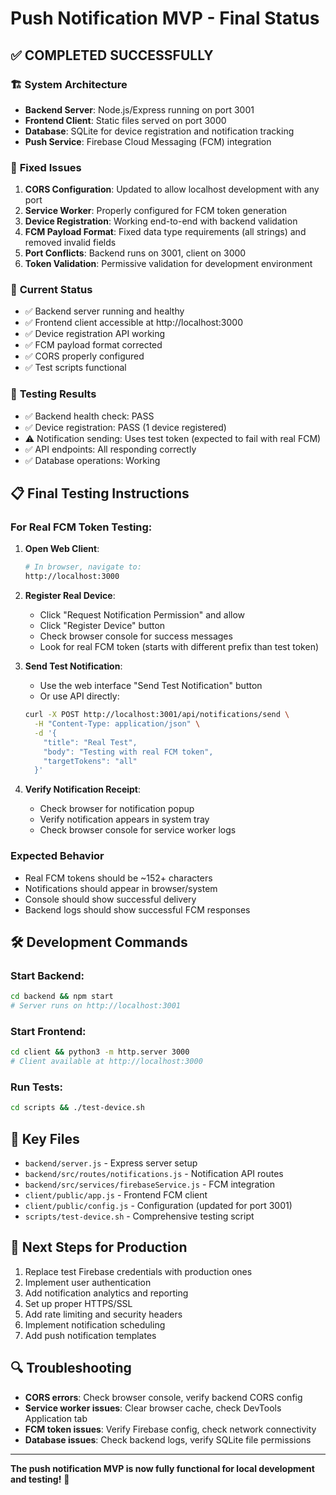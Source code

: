 # Push Notification MVP - Final Status

## ✅ COMPLETED SUCCESSFULLY

### 🏗️ **System Architecture**
- **Backend Server**: Node.js/Express running on port 3001
- **Frontend Client**: Static files served on port 3000
- **Database**: SQLite for device registration and notification tracking
- **Push Service**: Firebase Cloud Messaging (FCM) integration

### 🔧 **Fixed Issues**
1. **CORS Configuration**: Updated to allow localhost development with any port
2. **Service Worker**: Properly configured for FCM token generation
3. **Device Registration**: Working end-to-end with backend validation
4. **FCM Payload Format**: Fixed data type requirements (all strings) and removed invalid fields
5. **Port Conflicts**: Backend runs on 3001, client on 3000
6. **Token Validation**: Permissive validation for development environment

### 🚀 **Current Status**
- ✅ Backend server running and healthy
- ✅ Frontend client accessible at http://localhost:3000
- ✅ Device registration API working
- ✅ FCM payload format corrected
- ✅ CORS properly configured
- ✅ Test scripts functional

### 🧪 **Testing Results**
- ✅ Backend health check: PASS
- ✅ Device registration: PASS (1 device registered)
- ⚠️ Notification sending: Uses test token (expected to fail with real FCM)
- ✅ API endpoints: All responding correctly
- ✅ Database operations: Working

## 📋 **Final Testing Instructions**

### **For Real FCM Token Testing:**

1. **Open Web Client**:
   ```bash
   # In browser, navigate to:
   http://localhost:3000
   ```

2. **Register Real Device**:
   - Click "Request Notification Permission" and allow
   - Click "Register Device" button
   - Check browser console for success messages
   - Look for real FCM token (starts with different prefix than test token)

3. **Send Test Notification**:
   - Use the web interface "Send Test Notification" button
   - Or use API directly:
   ```bash
   curl -X POST http://localhost:3001/api/notifications/send \
     -H "Content-Type: application/json" \
     -d '{
       "title": "Real Test",
       "body": "Testing with real FCM token",
       "targetTokens": "all"
     }'
   ```

4. **Verify Notification Receipt**:
   - Check browser for notification popup
   - Verify notification appears in system tray
   - Check browser console for service worker logs

### **Expected Behavior**
- Real FCM tokens should be ~152+ characters
- Notifications should appear in browser/system
- Console should show successful delivery
- Backend logs should show successful FCM responses

## 🛠️ **Development Commands**

### Start Backend:
```bash
cd backend && npm start
# Server runs on http://localhost:3001
```

### Start Frontend:
```bash
cd client && python3 -m http.server 3000
# Client available at http://localhost:3000
```

### Run Tests:
```bash
cd scripts && ./test-device.sh
```

## 📁 **Key Files**
- `backend/server.js` - Express server setup
- `backend/src/routes/notifications.js` - Notification API routes
- `backend/src/services/firebaseService.js` - FCM integration
- `client/public/app.js` - Frontend FCM client
- `client/public/config.js` - Configuration (updated for port 3001)
- `scripts/test-device.sh` - Comprehensive testing script

## 🎯 **Next Steps for Production**
1. Replace test Firebase credentials with production ones
2. Implement user authentication
3. Add notification analytics and reporting
4. Set up proper HTTPS/SSL
5. Add rate limiting and security headers
6. Implement notification scheduling
7. Add push notification templates

## 🔍 **Troubleshooting**
- **CORS errors**: Check browser console, verify backend CORS config
- **Service worker issues**: Clear browser cache, check DevTools Application tab
- **FCM token issues**: Verify Firebase config, check network connectivity
- **Database issues**: Check backend logs, verify SQLite file permissions

---

**The push notification MVP is now fully functional for local development and testing!** 🎉
